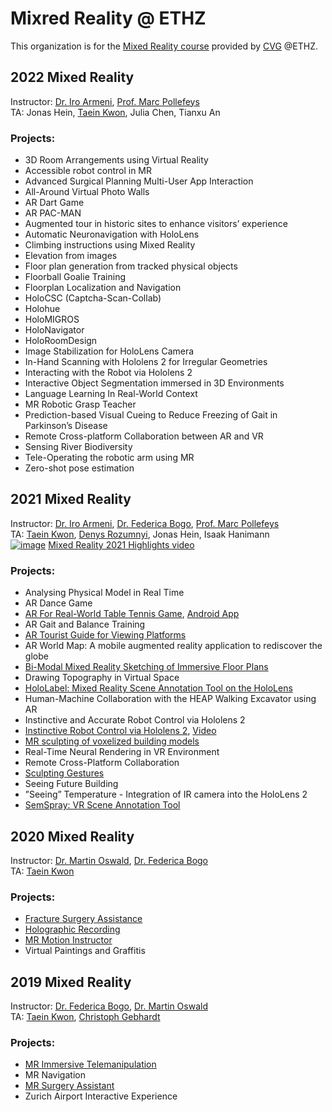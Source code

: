 # Mixred Reality @ ETHZ
This organization is for the [Mixed Reality course](http://cvg.ethz.ch/teaching/mrlab/) provided by [CVG](http://cvg.ethz.ch/) @ETHZ.

## 2022 Mixed Reality
Instructor: [Dr. Iro Armeni](https://ir0.github.io/), [Prof. Marc Pollefeys](https://people.inf.ethz.ch/pomarc/)<br>
TA: Jonas Hein, [Taein Kwon](https://taeinkwon.com/), Julia Chen, Tianxu An<br>

### Projects:
- 3D Room Arrangements using Virtual Reality
- Accessible robot control in MR
- Advanced Surgical Planning Multi-User App Interaction
- All-Around Virtual Photo Walls
- AR Dart Game
- AR PAC-MAN
- Augmented tour in historic sites to enhance visitors’ experience
- Automatic Neuronavigation with HoloLens
- Climbing instructions using Mixed Reality
- Elevation from images
- Floor plan generation from tracked physical objects
- Floorball Goalie Training
- Floorplan Localization and Navigation
- HoloCSC (Captcha-Scan-Collab)
- Holohue
- HoloMIGROS
- HoloNavigator
- HoloRoomDesign
- Image Stabilization for HoloLens Camera
- In-Hand Scanning with Hololens 2 for Irregular Geometries
- Interacting with the Robot via Hololens 2
- Interactive Object Segmentation immersed in 3D Environments
- Language Learning In Real-World Context
- MR Robotic Grasp Teacher
- Prediction-based Visual Cueing to Reduce Freezing of Gait in Parkinson’s Disease
- Remote Cross-platform Collaboration between AR and VR
- Sensing River Biodiversity
- Tele-Operating the robotic arm using MR
- Zero-shot pose estimation

## 2021 Mixed Reality
Instructor: [Dr. Iro Armeni](https://ir0.github.io/), [Dr. Federica Bogo](https://fbogo.github.io/), [Prof. Marc Pollefeys](https://people.inf.ethz.ch/pomarc/)<br>
TA: [Taein Kwon](https://taeinkwon.com/), [Denys Rozumnyi](https://people.inf.ethz.ch/denysr/), Jonas Hein, Isaak Hanimann<br>
[![image](https://user-images.githubusercontent.com/19275767/191988824-8ee81d91-7c03-4116-a202-e446bfdbba29.png)](https://youtu.be/th3tq5B-QiY)
[Mixed Reality 2021 Highlights video](https://youtu.be/th3tq5B-QiY)

### Projects:
- Analysing Physical Model in Real Time
- AR Dance Game
- [AR For Real-World Table Tennis Game](https://github.com/pchangmaths0327/MRTableTennis-HoloLens), [Android App](https://github.com/Sevilaa/m3ts)
- AR Gait and Balance Training
- [AR Tourist Guide for Viewing Platforms](https://gitlab.ethz.ch/andrbrom/mixed-reality-project)
- AR World Map: A mobile augmented reality application to rediscover the globe 
- [Bi-Modal Mixed Reality Sketching of Immersive Floor Plans](https://youtu.be/9ztKsujbcPE)
- Drawing Topography in Virtual Space
- [HoloLabel: Mixed Reality Scene Annotation Tool on the HoloLens](https://gitlab.ethz.ch/dagrawal/mixed-reality-ar-scene-annotation-project)
- Human-Machine Collaboration with the HEAP Walking Excavator using AR
- Instinctive and Accurate Robot Control via Hololens 2
- [Instinctive Robot Control via Hololens 2](https://gitlab.ethz.ch/mr-instinctive-robot/mr-instinctive-robot-control), [Video](https://youtu.be/YiZyG_5g66w)
- [MR sculpting of voxelized building models](https://github.com/Adrian-Hirt/MR-Lab)
- Real-Time Neural Rendering in VR Environment
- Remote Cross-Platform Collaboration
- [Sculpting Gestures](https://github.com/ioannaMitropoulou/MRSculptingGestures)
- Seeing Future Building
- ”Seeing” Temperature - Integration of IR camera into the HoloLens 2
- [SemSpray: VR Scene Annotation Tool](https://github.com/SherryJYC/VR-3D-Annotation-Tool)

## 2020 Mixed Reality
Instructor: [Dr. Martin Oswald](https://scholar.google.de/citations?user=biytQP8AAAAJ&hl=en), [Dr. Federica Bogo](https://fbogo.github.io/)<br>
TA: [Taein Kwon](https://taeinkwon.com/)<br>

### Projects:
- [Fracture Surgery Assistance](https://github.com/daniCh8/mixed-reality-surgery-assistance-2020)
- [Holographic Recording](https://github.com/isaakhanimann/holographic-recording)
- [MR Motion Instructor](https://github.com/janwww/motion-instructor)
- Virtual Paintings and Graffitis

## 2019 Mixed Reality
Instructor: [Dr. Federica Bogo](https://fbogo.github.io/), [Dr. Martin Oswald](https://scholar.google.de/citations?user=biytQP8AAAAJ&hl=en) <br>
TA: [Taein Kwon](https://taeinkwon.com/), [Christoph Gebhardt](https://ait.ethz.ch/people/gebhardt/) <br>

### Projects:
- [MR Immersive Telemanipulation](https://github.com/ardaduz/mr-immersive-telemanipulation)
- MR Navigation
- [MR Surgery Assistant](https://github.com/alessiapacca/MRlab-2019-surgery)
- Zurich Airport Interactive Experience
